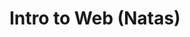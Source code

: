 ---
credit:
- Joseph Ravichandran
featured: false
location: Siebel CS 1214
recording: ''
slides: natas.pdf
tags:
- web
- intro
- natas
time_close: ''
time_start: 2019-09-12T18:00:00.000000-05:00
title: Intro to Web (Natas)
week_number: 2
---